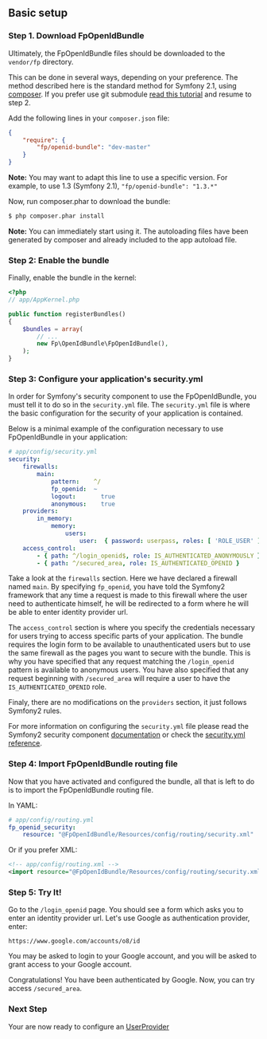 ## Basic setup

### Step 1. Download FpOpenIdBundle

Ultimately, the FpOpenIdBundle files should be downloaded to the `vendor/fp` directory.

This can be done in several ways, depending on your preference. The method described here is the standard method for Symfony 2.1, using [composer](http://getcomposer.org/).
If you prefer use git submodule [read this tutorial](install_as_git_submodules.md) and resume to step 2.

Add the following lines in your `composer.json` file:

```json
{
    "require": {
        "fp/openid-bundle": "dev-master"
    }
}
```

**Note:** You may want to adapt this line to use a specific version. For example, to use 1.3 (Symfony 2.1), ```"fp/openid-bundle": "1.3.*"```

Now, run composer.phar to download the bundle:

```bash
$ php composer.phar install
```

**Note:** You can immediately start using it. The autoloading files have been generated by composer and already included to the app autoload file.

### Step 2: Enable the bundle

Finally, enable the bundle in the kernel:

``` php
<?php
// app/AppKernel.php

public function registerBundles()
{
    $bundles = array(
        // ...
        new Fp\OpenIdBundle\FpOpenIdBundle(),
    );
}
```

### Step 3: Configure your application's security.yml

In order for Symfony's security component to use the FpOpenIdBundle, you must
tell it to do so in the `security.yml` file. The `security.yml` file is where the
basic configuration for the security of your application is contained.

Below is a minimal example of the configuration necessary to use FpOpenIdBundle
in your application:

``` yaml
# app/config/security.yml
security:
    firewalls:
        main:
            pattern:    ^/
            fp_openid:  ~
            logout:       true
            anonymous:    true
    providers:
        in_memory:
            memory:
                users:
                    user:  { password: userpass, roles: [ 'ROLE_USER' ] }
    access_control:
        - { path: ^/login_openid$, role: IS_AUTHENTICATED_ANONYMOUSLY }
        - { path: ^/secured_area, role: IS_AUTHENTICATED_OPENID }
```

Take a look at the `firewalls` section.
Here we have declared a
firewall named `main`. By specifying `fp_openid`, you have told the Symfony2
framework that any time a request is made to this firewall where the
user need to authenticate himself, he will be redirected to a form
where he will be able to enter identity provider url.

The `access_control` section is where you specify the credentials necessary for
users trying to access specific parts of your application. The bundle requires
the login form to be available to unauthenticated users but to use the same firewall as
the pages you want to secure with the bundle. This is why you have specified that
any request matching the `/login_openid` pattern is available to anonymous users.
You have also specified that any request beginning with `/secured_area` will require
a user to have the `IS_AUTHENTICATED_OPENID` role.

Finaly, there are no modifications on the `providers` section, it just follows Symfony2 rules.

For more information on configuring the `security.yml` file please read the Symfony2
security component [documentation](http://symfony.com/doc/current/book/security.html) or
check the [security.yml reference](http://symfony.com/doc/current/reference/configuration/security.html).

### Step 4: Import FpOpenIdBundle routing file

Now that you have activated and configured the bundle, all that is left to do is to
import the FpOpenIdBundle routing file.

In YAML:

``` yaml
# app/config/routing.yml
fp_openid_security:
    resource: "@FpOpenIdBundle/Resources/config/routing/security.xml"

```

Or if you prefer XML:

``` xml
<!-- app/config/routing.xml -->
<import resource="@FpOpenIdBundle/Resources/config/routing/security.xml"/>
```

### Step 5: Try It!

Go to the `/login_openid` page. You should see a form which asks you to enter an identity provider url.
Let's use Google as authentication provider, enter:

```
https://www.google.com/accounts/o8/id
```

You may be asked to login to your Google account, and you will be asked to grant access to your Google account.

Congratulations! You have been authenticated by Google. Now, you can try access `/secured_area`.

### Next Step

Your are now ready to configure an [UserProvider](configure_user_manager.md)
